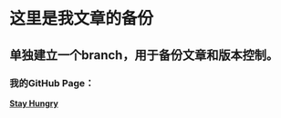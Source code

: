 # 这里是我文章的备份
## 单独建立一个branch，用于备份文章和版本控制。
### 我的GitHub Page：
[**Stay Hungry**](https://gtbaby.github.io/)